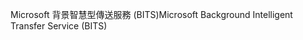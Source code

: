 <span data-ttu-id="4ba12-101">Microsoft 背景智慧型傳送服務 (BITS)</span><span class="sxs-lookup"><span data-stu-id="4ba12-101">Microsoft Background Intelligent Transfer Service (BITS)</span></span>